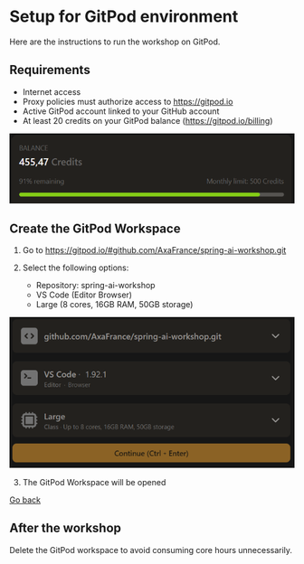 # Setup for GitPod environment

Here are the instructions to run the workshop on GitPod.

## Requirements

- Internet access
- Proxy policies must authorize access to https://gitpod.io
- Active GitPod account linked to your GitHub account 
- At least 20 credits on your GitPod balance (https://gitpod.io/billing)

![](../images/balance-gitpod.png)

## Create the GitPod Workspace

1. Go to https://gitpod.io/#github.com/AxaFrance/spring-ai-workshop.git

2. Select the following options:
    - Repository: spring-ai-workshop
    - VS Code (Editor Browser)
    - Large (8 cores, 16GB RAM, 50GB storage)

![](../images/options-gitpod.png)

3. The GitPod Workspace will be opened

[Go back](../../README.md)

## After the workshop

Delete the GitPod workspace to avoid consuming core hours unnecessarily.
